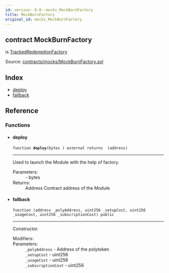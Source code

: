 ```yaml
---
id: version-.0.0--mocks_MockBurnFactory
title: MockBurnFactory
original_id: mocks_MockBurnFactory
---
```


<div class="contract-doc"><div class="contract"><h2 class="contract-header"><span class="contract-kind">contract</span> MockBurnFactory</h2><p class="base-contracts"><span>is</span> <a href="modules_Experimental_Burn_TrackedRedemptionFactory.html">TrackedRedemptionFactory</a></p><div class="source">Source: <a href="https://github.com/PolymathNetwork/polymath-core/blob/v2.1.0/contracts/mocks/MockBurnFactory.sol" target="_blank">contracts/mocks/MockBurnFactory.sol</a></div></div><div class="index"><h2>Index</h2><ul><li><a href="mocks_MockBurnFactory.html#deploy">deploy</a></li><li><a href="mocks_MockBurnFactory.html#">fallback</a></li></ul></div><div class="reference"><h2>Reference</h2><div class="functions"><h3>Functions</h3><ul><li><div class="item function"><span id="deploy" class="anchor-marker"></span><h4 class="name">deploy</h4><div class="body"><code class="signature">function <strong>deploy</strong><span>(bytes ) </span><span>external </span><span>returns  (address) </span></code><hr/><div class="description"><p>Used to launch the Module with the help of factory.</p></div><dl><dt><span class="label-parameters">Parameters:</span></dt><dd><div><code></code> - bytes</div></dd><dt><span class="label-return">Returns:</span></dt><dd>Address Contract address of the Module</dd></dl></div></div></li><li><div class="item function"><span id="fallback" class="anchor-marker"></span><h4 class="name">fallback</h4><div class="body"><code class="signature">function <strong></strong><span>(address _polyAddress, uint256 _setupCost, uint256 _usageCost, uint256 _subscriptionCost) </span><span>public </span></code><hr/><div class="description"><p>Constructor.</p></div><dl><dt><span class="label-modifiers">Modifiers:</span></dt><dd></dd><dt><span class="label-parameters">Parameters:</span></dt><dd><div><code>_polyAddress</code> - Address of the polytoken</div><div><code>_setupCost</code> - uint256</div><div><code>_usageCost</code> - uint256</div><div><code>_subscriptionCost</code> - uint256</div></dd></dl></div></div></li></ul></div></div></div>
